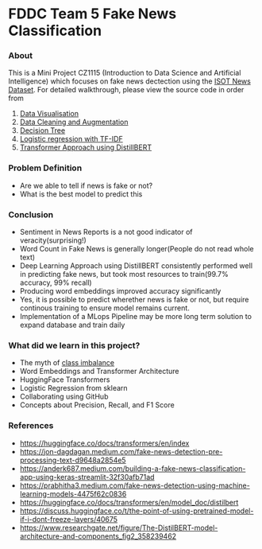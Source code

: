# FDDC Team 5 Fake News Classification

### About

This is a Mini Project CZ1115 (Introduction to Data Science and Artificial Intelligence) which focuses on fake news dectection using the [ISOT News Dataset](https://www.kaggle.com/datasets/emineyetm/fake-news-detection-datasets). For detailed walkthrough, please view the source code in order from

1. [Data Visualisation](https://github.com/masamune-prog/SC1015_Project/blob/edits/Data%20cleaning%20%2B%20visualization.ipynb)
2. [Data Cleaning and Augmentation](https://github.com/masamune-prog/SC1015_Project/blob/edits/Data%20Cleaning%20%2B%20Preprocessing%20%2B%20Feature%20Engineering%20.ipynb)
3. [Decision Tree](https://github.com/masamune-prog/SC1015_Project/blob/edits/Training%20Attempt%20%231%20Using%20Indicators.ipynb)
4. [Logistic regression with TF-IDF](https://github.com/masamune-prog/SC1015_Project/blob/edits/Training%20Attempt%20%232%20Using%20Textual%20Data.ipynb)
5. [Transformer Approach using DistillBERT](https://github.com/masamune-prog/SC1015_Project/blob/edits/Training%20Attempt%20%233%20Using%20Deep%20Learning.ipynb)

### Problem Definition

- Are we able to tell if news is fake or not?
- What is the best model to predict this

### Conclusion

- Sentiment in News Reports is a not good indicator of veracity(surprising!)
- Word Count in Fake News is generally longer(People do not read whole text)
- Deep Learning Approach using DistillBERT consistently performed well in predicting fake news, but took most resources to train(99.7% accuracy, 99% recall)
- Producing word embeddings improved accuracy significantly
- Yes, it is possible to predict wherether news is fake or not, but require continous training to ensure model remains current.
- Implementation of a MLops Pipeline may be more long term solution to expand database and train daily

### What did we learn in this project?

- The myth of [class imbalance](https://towardsdatascience.com/your-dataset-is-imbalanced-do-nothing-abf6a0049813)
- Word Embeddings and Transformer Architecture
- HuggingFace Transformers
- Logistic Regression from sklearn
- Collaborating using GitHub
- Concepts about Precision, Recall, and F1 Score

### References

- https://huggingface.co/docs/transformers/en/index
- https://jon-dagdagan.medium.com/fake-news-detection-pre-processing-text-d9648a2854e5
- https://anderk687.medium.com/building-a-fake-news-classification-app-using-keras-streamlit-32f30afb71ad
- https://prabhitha3.medium.com/fake-news-detection-using-machine-learning-models-4475f62c0836
- https://huggingface.co/docs/transformers/en/model_doc/distilbert
- https://discuss.huggingface.co/t/the-point-of-using-pretrained-model-if-i-dont-freeze-layers/40675
- https://www.researchgate.net/figure/The-DistilBERT-model-architecture-and-components_fig2_358239462
